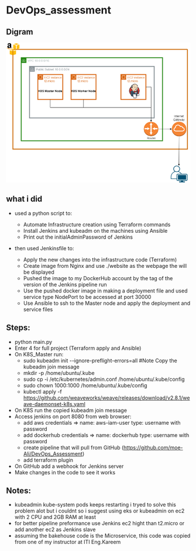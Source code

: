 # DevOps_assessment

## Digram
![digram](https://github.com/moe-Ali/DevOps_Assessment/blob/master/Diagram/AWS_Infrastructure.png)
## what i did
- used a python script to:
    - Automate Infrastructure creation using Terraform commands
    - Install Jenkins and kubeadm on the machines using Ansible
    - Print out the initialAdminPassword of Jenkins

- then used Jenkinsfile to:
    - Apply the new changes into the infrastructure code (Terraform)
    - Create image from Nginx and use ./website as the webpage the will be displayed
    - Pushed the image to my DockerHub account by the tag of the version of the Jenkins pipeline run
    - Use the pushed docker image in making a deployment file and used service type NodePort to be accessed at port 30000
    - Use Ansible to ssh to the Master node and apply the deployment and service files
## Steps:
- python main.py
- Enter 4 for full project (Terraform apply and Ansible)
- On K8S_Master run:
    - sudo kubeadm init --ignore-preflight-errors=all #Note Copy the kubeadm join message
    - mkdir -p /home/ubuntu/.kube
    - sudo cp -i /etc/kubernetes/admin.conf /home/ubuntu/.kube/config
    - sudo chown 1000:1000 /home/ubuntu/.kube/config
    - kubectl apply -f https://github.com/weaveworks/weave/releases/download/v2.8.1/weave-daemonset-k8s.yaml
- On K8S run the copied kubeadm join message
- Access jenkins on port 8080 from web browser:
    - add aws credentials => name: aws-iam-user type: username with password
    - add dockerhub credentials => name: dockerhub type: username with password
    - create pipeline that will pull from GitHub (https://github.com/moe-Ali/DevOps_Assessment)
    - add terraform plugin
- On GitHub add a webhook for Jenkins server
- Make changes in the code to see it works

## Notes:
- kubeadmin kube-system pods keeps restarting i tryed to solve this problem alot but i couldnt so i suggest using eks or kubeadmin on ec2 with 2 CPU and 2GB RAM at least
- for better pipeline preformance use Jenkins ec2 hight than t2.micro or add another ec2 as Jenkins slave
- assuming the bakehouse code is the Microservice, this code was copied from one of my instructor at ITI Eng.Kareem
